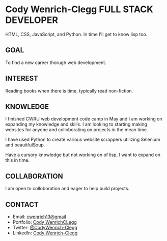# Cody Wenrich-Clegg FULL STACK DEVELOPER 

HTML, CSS, JavaScript, and Python.
In time I'll get to know lisp too.

## GOAL 

To find a new career thorugh web development. 

## INTEREST 

Reading books when there is time, typically read non-fiction. 

## KNOWLEDGE 


I finished CWRU web development code camp in May and I am working on expanding my knowledge and skills. I am looking to starting making websites for anyone and colloborating on projects in the mean time.

I have used Python to create various website scrappers utilizing Selenium and beauitfulSoup. 

Have a cursory knowledge but not working on of lisp, I want to expand on this in time. 

## COLLABORATION 

I am open to colloboration and eager to help build projects. 


## CONTACT 
- Email: <cwenrich13@gmail>
- Portfolio: [Cody WenrichCLegg](https://codywenrich.com/)
- Twitter: [@CodyWenrich-Clegg](https://twitter.com/C_W_WC) 
- LinkedIn: [Cody Wenrich-Clegg](https://www.linkedin.com/in/cody-wenrich-clegg-864733254/) 
